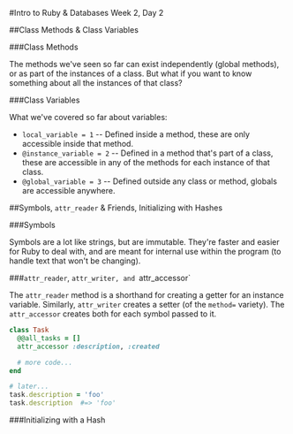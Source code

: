#Intro to Ruby & Databases Week 2, Day 2

##Class Methods & Class Variables

###Class Methods

The methods we've seen so far can exist independently (global methods), or as 
part of the instances of a class. But what if you want to know something about 
all the instances of that class?

###Class Variables

What we've covered so far about variables:

* `local_variable = 1` -- Defined inside a method, these are only accessible
  inside that method.
* `@instance_variable = 2` -- Defined in a method that's part of a class, these 
  are accessible in any of the methods for each instance of that class.
* `@global_variable = 3` -- Defined outside any class or method, globals are 
  accessible anywhere.

##Symbols, `attr_reader` & Friends, Initializing with Hashes

###Symbols

Symbols are a lot like strings, but are immutable. They're faster and easier for
Ruby to deal with, and are meant for internal use within the program (to handle 
text that won't be changing).

###`attr_reader`, `attr_writer, and `attr_accessor`

The `attr_reader` method is a shorthand for creating a getter for an instance
variable. Similarly, `attr_writer` creates a setter (of the `method=` variety).
The `attr_accessor` creates both for each symbol passed to it.

```ruby
class Task
  @@all_tasks = []
  attr_accessor :description, :created

  # more code...
end

# later...
task.description = 'foo'
task.description  #=> 'foo'
```

###Initializing with a Hash

